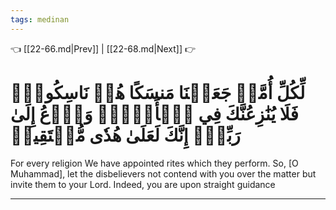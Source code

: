 ```yaml
---
tags: medinan
---
```


👈 [[22-66.md|Prev]] | [[22-68.md|Next]] 👉

# لِّكُلِّ أُمَّةٖ جَعَلۡنَا مَنسَكًا هُمۡ نَاسِكُوهُۖ فَلَا يُنَٰزِعُنَّكَ فِي ٱلۡأَمۡرِۚ وَٱدۡعُ إِلَىٰ رَبِّكَۖ إِنَّكَ لَعَلَىٰ هُدٗى مُّسۡتَقِيمٖ

For every religion We have appointed rites which they perform. So, [O Muhammad], let the disbelievers not contend with you over the matter but invite them to your Lord. Indeed, you are upon straight guidance

---

